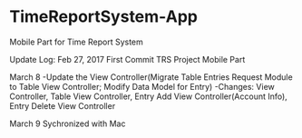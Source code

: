 # TimeReportSystem-App
Mobile Part for Time Report System

Update Log:
Feb 27, 2017 
First Commit TRS Project Mobile Part 

March 8
-Update the View Controller(Migrate Table Entries Request Module to Table View Controller; Modify Data Model for Entry) 
-Changes: View Controller, Table View Controller, Entry Add View Controller(Account Info), Entry Delete View Controller

March 9 
Sychronized with Mac
